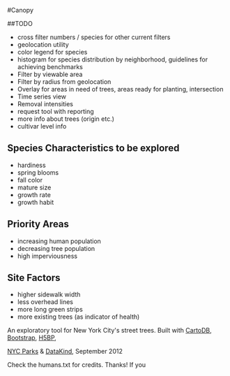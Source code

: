 #Canopy

##TODO
- cross filter numbers / species for other current filters
- geolocation utility
- color legend for species 
- histogram for species distribution by neighborhood, guidelines for achieving benchmarks
- Filter by viewable area
- Filter by radius from geolocation
- Overlay for areas in need of trees, areas ready for planting, intersection
- Time series view
- Removal intensities
- request tool with reporting
- more info about trees (origin etc.)
- cultivar level info


## Species Characteristics to be explored
- hardiness
- spring blooms
- fall color
- mature size
- growth rate
- growth habit

## Priority Areas
- increasing human population
- decreasing tree population
- high imperviousness

## Site Factors
- higher sidewalk width
- less overhead lines
- more long green strips
- more existing trees (as indicator of health)


An exploratory tool for New York City's street trees.  Built with [CartoDB](http://cartodb.com/), [Bootstrap](http://twitter.github.com/bootstrap/), [H5BP](http://html5boilerplate.com/), 

[NYC Parks](http://www.nycgovparks.org/) & [DataKind](http://datakind.org), September 2012

Check the humans.txt for credits.  Thanks!  If you
